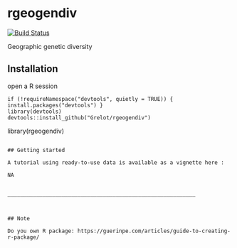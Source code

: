 # rgeogendiv
[![Build
Status](https://travis-ci.com/Grelot/rgeogendiv.svg?branch=master)](https://travis-ci.com/github/Grelot/rgeogendiv)

Geographic genetic diversity

## Installation

open a R session

```
if (!requireNamespace("devtools", quietly = TRUE)) { install.packages("devtools") }
library(devtools)
devtools::install_github("Grelot/rgeogendiv")

```
library(rgeogendiv)
```

## Getting started

A tutorial using ready-to-use data is available as a vignette here :

NA


___________________________________________________________



## Note

Do you own R package: https://guerinpe.com/articles/guide-to-creating-r-package/


